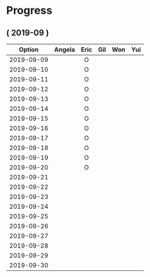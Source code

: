 # Progress

## ( 2019-09 )
| Option     | Angela | Eric | Gil | Won | Yui |
| :-:        |:-:     |:-:   |:-:  |:-:  |:-:  |
| 2019-09-09 |        |O     |     |     |     |
| 2019-09-10 |        |O     |     |     |     |
| 2019-09-11 |        |O     |     |     |     |
| 2019-09-12 |        |O     |     |     |     |
| 2019-09-13 |        |O     |     |     |     |
| 2019-09-14 |        |O     |     |     |     |
| 2019-09-15 |        |O     |     |     |     |
| 2019-09-16 |        |O     |     |     |     |
| 2019-09-17 |        |O     |     |     |     |
| 2019-09-18 |        |O     |     |     |     |
| 2019-09-19 |        |O     |     |     |     |
| 2019-09-20 |        |O     |     |     |     |
| 2019-09-21 |        |      |     |     |     |
| 2019-09-22 |        |      |     |     |     |
| 2019-09-23 |        |      |     |     |     |
| 2019-09-24 |        |      |     |     |     |
| 2019-09-25 |        |      |     |     |     |
| 2019-09-26 |        |      |     |     |     |
| 2019-09-27 |        |      |     |     |     |
| 2019-09-28 |        |      |     |     |     |
| 2019-09-29 |        |      |     |     |     |
| 2019-09-30 |        |      |     |     |     |
